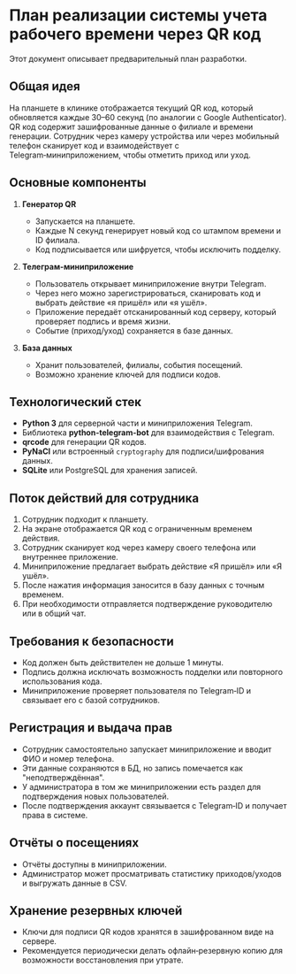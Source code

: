 # План реализации системы учета рабочего времени через QR код

Этот документ описывает предварительный план разработки.

## Общая идея

На планшете в клинике отображается текущий QR код, который обновляется каждые 30–60 секунд (по аналогии с Google Authenticator). QR код содержит зашифрованные данные о филиале и времени генерации. Сотрудник через камеру устройства или через мобильный телефон сканирует код и взаимодействует с Telegram‑миниприложением, чтобы отметить приход или уход.

## Основные компоненты

1. **Генератор QR**
   - Запускается на планшете.
   - Каждые N секунд генерирует новый код со штампом времени и ID филиала.
   - Код подписывается или шифруется, чтобы исключить подделку.

2. **Телеграм‑миниприложение**
   - Пользователь открывает миниприложение внутри Telegram.
   - Через него можно зарегистрироваться, сканировать код и выбрать действие «я пришёл» или «я ушёл».
   - Приложение передаёт отсканированный код серверу, который проверяет подпись и время жизни.
   - Событие (приход/уход) сохраняется в базе данных.

3. **База данных**
   - Хранит пользователей, филиалы, события посещений.
   - Возможно хранение ключей для подписи кодов.

## Технологический стек

- **Python 3** для серверной части и миниприложения Telegram.
- Библиотека **python-telegram-bot** для взаимодействия с Telegram.
- **qrcode** для генерации QR кодов.
- **PyNaCl** или встроенный `cryptography` для подписи/шифрования данных.
- **SQLite** или PostgreSQL для хранения записей.

## Поток действий для сотрудника

1. Сотрудник подходит к планшету.
2. На экране отображается QR код с ограниченным временем действия.
3. Сотрудник сканирует код через камеру своего телефона или внутреннее приложение.
4. Миниприложение предлагает выбрать действие «Я пришёл» или «Я ушёл».
5. После нажатия информация заносится в базу данных с точным временем.
6. При необходимости отправляется подтверждение руководителю или в общий чат.

## Требования к безопасности

- Код должен быть действителен не дольше 1 минуты.
- Подпись должна исключать возможность подделки или повторного использования кода.
- Миниприложение проверяет пользователя по Telegram‑ID и связывает его с базой сотрудников.


## Регистрация и выдача прав

- Сотрудник самостоятельно запускает миниприложение и вводит ФИО и номер телефона.
- Эти данные сохраняются в БД, но запись помечается как "неподтверждённая".
- У администратора в том же миниприложении есть раздел для подтверждения новых пользователей.
- После подтверждения аккаунт связывается с Telegram‑ID и получает права в системе.

## Отчёты о посещениях

- Отчёты доступны в миниприложении.
- Администратор может просматривать статистику приходов/уходов и выгружать данные в CSV.

## Хранение резервных ключей

- Ключи для подписи QR кодов хранятся в зашифрованном виде на сервере.
- Рекомендуется периодически делать офлайн‑резервную копию для возможности восстановления при утрате.

